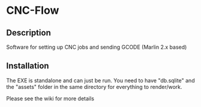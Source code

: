 # CNC-Flow

## Description
Software for setting up CNC jobs and sending GCODE (Marlin 2.x based)

## Installation
The EXE is standalone and can just be run. You need to have "db.sqlite" and the "assets" folder in the same directory for everything to render/work.


Please see the wiki for more details
